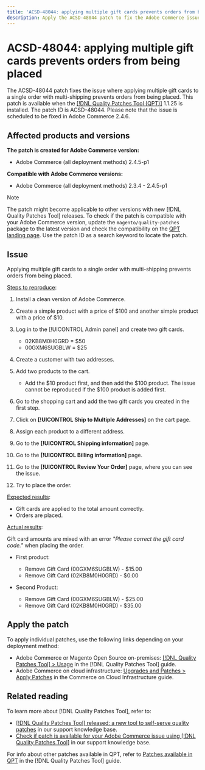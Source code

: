 ```yaml
---
title: 'ACSD-48044: applying multiple gift cards prevents orders from being placed'
description: Apply the ACSD-48044 patch to fix the Adobe Commerce issue where applying multiple gift cards to a single order with multi-shipping prevents orders from being placed.
---
```

# ACSD-48044: applying multiple gift cards prevents orders from being placed

The ACSD-48044 patch fixes the issue where applying multiple gift cards to a single order with multi-shipping prevents orders from being placed. This patch is available when the [[!DNL Quality Patches Tool (QPT)]](/help/announcements/adobe-commerce-announcements/magento-quality-patches-released-new-tool-to-self-serve-quality-patches.md) 1.1.25 is installed. The patch ID is ACSD-48044. Please note that the issue is scheduled to be fixed in Adobe Commerce 2.4.6.

## Affected products and versions

**The patch is created for Adobe Commerce version:**

* Adobe Commerce (all deployment methods) 2.4.5-p1

**Compatible with Adobe Commerce versions:**

* Adobe Commerce (all deployment methods) 2.3.4 - 2.4.5-p1

>[!NOTE]
>
>The patch might become applicable to other versions with new [!DNL Quality Patches Tool] releases. To check if the patch is compatible with your Adobe Commerce version, update the `magento/quality-patches` package to the latest version and check the compatibility on the [QPT landing page](https://experienceleague.adobe.com/tools/commerce-quality-patches/index.html). Use the patch ID as a search keyword to locate the patch.

## Issue

Applying multiple gift cards to a single order with multi-shipping prevents orders from being placed.

<u>Steps to reproduce</u>:

1. Install a clean version of Adobe Commerce.
1. Create a simple product with a price of $100 and another simple product with a price of $10.
1. Log in to the [!UICONTROL Admin panel] and create two gift cards.

    * 02KB8M0H0GRD = $50
    * 00GXM6SUGBLW = $25

1. Create a customer with two addresses.
1. Add two products to the cart.

    * Add the $10 product first, and then add the $100 product. The issue cannot be reproduced if the $100 product is added first.

1. Go to the shopping cart and add the two gift cards you created in the first step.
1. Click on **[!UICONTROL Ship to Multiple Addresses]** on the cart page.
1. Assign each product to a different address.
1. Go to the **[!UICONTROL Shipping information]** page.
1. Go to the **[!UICONTROL Billing information]** page.
1. Go to the **[!UICONTROL Review Your Order]** page, where you can see the issue.
1. Try to place the order.

<u>Expected results</u>:

* Gift cards are applied to the total amount correctly.
* Orders are placed.

<u>Actual results</u>:

Gift card amounts are mixed with an error *"Please correct the gift card code."* when placing the order.

* First product:

    * Remove Gift Card (00GXM6SUGBLW) - $15.00
    * Remove Gift Card (02KB8M0H0GRD) - $0.00

* Second Product:

    * Remove Gift Card (00GXM6SUGBLW) - $25.00
    * Remove Gift Card (02KB8M0H0GRD) - $35.00

## Apply the patch

To apply individual patches, use the following links depending on your deployment method:

* Adobe Commerce or Magento Open Source on-premises: [[!DNL Quality Patches Tool] > Usage](https://experienceleague.adobe.com/docs/commerce-operations/tools/quality-patches-tool/usage.html) in the [!DNL Quality Patches Tool] guide.
* Adobe Commerce on cloud infrastructure: [Upgrades and Patches > Apply Patches](https://experienceleague.adobe.com/docs/commerce-cloud-service/user-guide/develop/upgrade/apply-patches.html) in the Commerce on Cloud Infrastructure guide.

## Related reading

To learn more about [!DNL Quality Patches Tool], refer to:

* [[!DNL Quality Patches Tool] released: a new tool to self-serve quality patches](/help/announcements/adobe-commerce-announcements/magento-quality-patches-released-new-tool-to-self-serve-quality-patches.md) in our support knowledge base.
* [Check if patch is available for your Adobe Commerce issue using [!DNL Quality Patches Tool]](/help/support-tools/patches-available-in-qpt-tool/check-patch-for-magento-issue-with-magento-quality-patches.md) in our support knowledge base.

For info about other patches available in QPT, refer to [Patches available in QPT](https://experienceleague.adobe.com/tools/commerce-quality-patches/index.html) in the [!DNL Quality Patches Tool] guide.
